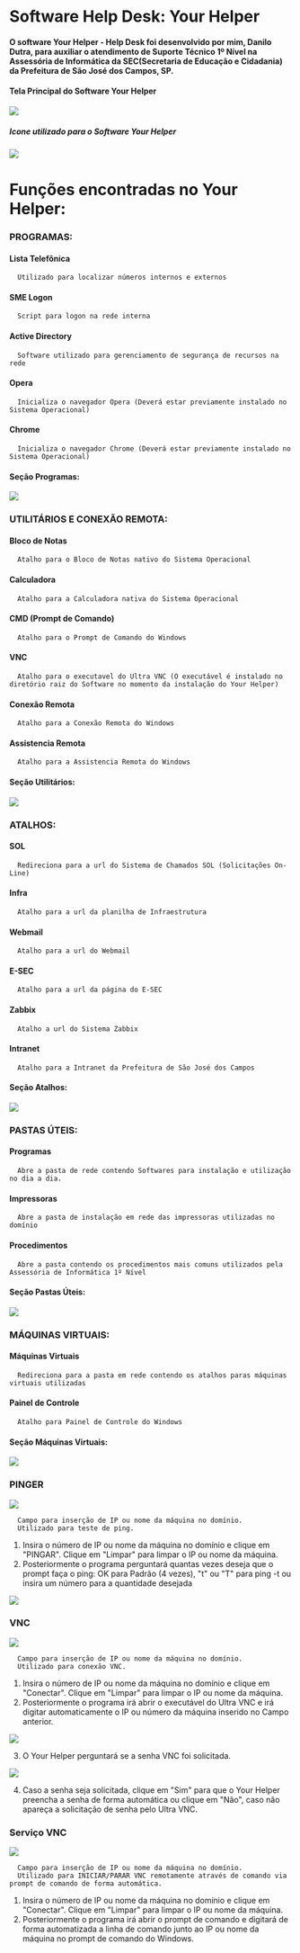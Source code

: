 # Software Help Desk: Your Helper

#### O software Your Helper - Help Desk foi desenvolvido por mim, Danilo Dutra, para auxiliar o atendimento de Suporte Técnico 1º Nível na Assessória de Informática da SEC(Secretaria de Educação e Cidadania) da Prefeitura de São José dos Campos, SP.


#### Tela Principal do Software Your Helper
<img src="./your-helper_01.png">


##### Icone utilizado para o Software Your Helper
<img src="./your_helper_icone.png">

# Funções encontradas no Your Helper:

### PROGRAMAS:

#### Lista Telefônica
```
  Utilizado para localizar números internos e externos
```
#### SME Logon
```
  Script para logon na rede interna
```
#### Active Directory
```
  Software utilizado para gerenciamento de segurança de recursos na rede
```
#### Opera
```
  Inicializa o navegador Opera (Deverá estar previamente instalado no Sistema Operacional)
```
#### Chrome
```
  Inicializa o navegador Chrome (Deverá estar previamente instalado no Sistema Operacional)
```
#### Seção Programas:
<img src="./your_helper_programas.png">

### UTILITÁRIOS E CONEXÃO REMOTA:

#### Bloco de Notas
```
  Atalho para o Bloco de Notas nativo do Sistema Operacional
```
#### Calculadora
```
  Atalho para a Calculadora nativa do Sistema Operacional
```
#### CMD (Prompt de Comando)
```
  Atalho para o Prompt de Comando do Windows
```
#### VNC
```
  Atalho para o executavel do Ultra VNC (O executável é instalado no diretório raiz do Software no momento da instalação do Your Helper)
```
#### Conexão Remota
```
  Atalho para a Conexão Remota do Windows
```
#### Assistencia Remota
```
  Atalho para a Assistencia Remota do Windows
```
#### Seção Utilitários:
<img src="./your_helper_utilitarios.png">
  
### ATALHOS:

#### SOL
```
  Redireciona para a url do Sistema de Chamados SOL (Solicitações On-Line)
```
#### Infra
```
  Atalho para a url da planilha de Infraestrutura
```
#### Webmail
```
  Atalho para a url do Webmail
```
#### E-SEC
```
  Atalho para a url da página do E-SEC
```
#### Zabbix
```
  Atalho a url do Sistema Zabbix
```
#### Intranet
```
  Atalho para a Intranet da Prefeitura de São José dos Campos
```
#### Seção Atalhos:
<img src="./your_helper_atalhos.png">

### PASTAS ÚTEIS:

#### Programas
```
  Abre a pasta de rede contendo Softwares para instalação e utilização no dia a dia.
```
#### Impressoras
```
  Abre a pasta de instalação em rede das impressoras utilizadas no domínio
```
#### Procedimentos
```
  Abre a pasta contendo os procedimentos mais comuns utilizados pela Assessória de Informática 1º Nível
```
#### Seção Pastas Úteis:
<img src="./your_helper_pastas.png">

### MÁQUINAS VIRTUAIS:

#### Máquinas Virtuais
```
  Redireciona para a pasta em rede contendo os atalhos paras máquinas virtuais utilizadas
```
#### Painel de Controle
```
  Atalho para Painel de Controle do Windows
  ```
#### Seção Máquinas Virtuais:
<img src="./your_helper_maquinas.png">

### PINGER

<img src="./your_helper_pinger.png">

```
  Campo para inserção de IP ou nome da máquina no domínio. 
  Utilizado para teste de ping.
```
 1. Insira o número de IP ou nome da máquina no domínio e clique em "PINGAR". Clique em "Limpar" para limpar o IP ou nome da máquina.
 2. Posteriormente o programa perguntará quantas vezes deseja que o prompt faça o ping: OK para Padrão (4 vezes), "t" ou "T" para ping -t ou insira um número para a quantidade desejada 
 
<img src="./pinger.png">

### VNC

<img src="./your_helper_vnc.png">

```
  Campo para inserção de IP ou nome da máquina no domínio. 
  Utilizado para conexão VNC.
```
 1. Insira o número de IP ou nome da máquina no domínio e clique em "Conectar". Clique em "Limpar" para limpar o IP ou nome da máquina.
 2. Posteriormente o programa irá abrir o executável do Ultra VNC e irá digitar automaticamente o IP ou número da máquina inserido no Campo anterior. 
 
 <img src="./vnc.png">
 
 3. O Your Helper perguntará se a senha VNC foi solicitada.
 
 <img src="solicitacao_vnc.png">
 
 4. Caso a senha seja solicitada, clique em "Sim" para que o Your Helper preencha a senha de forma automática ou clique em "Não", caso não apareça a solicitação de senha pelo Ultra VNC.

### Serviço VNC

<img src="./your_helper_servico_vnc.png">

```
  Campo para inserção de IP ou nome da máquina no domínio. 
  Utilizado para INICIAR/PARAR VNC remotamente através de comando via prompt de comando de forma automática.
```
 1. Insira o número de IP ou nome da máquina no domínio e clique em "Conectar". Clique em "Limpar" para limpar o IP ou nome da máquina.
 2. Posteriormente o programa irá abrir o prompt de comando e digitará de forma automatizada a linha de comando junto ao IP ou nome da máquina no prompt de comando do Windows. 
